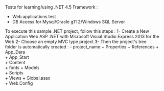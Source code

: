 Tests for learning/using .NET 4.5 Framework :
 - Web applications test
 - DB Access for Mysql/Oracle g11 2/Windows SQL Server

To execute this sample .NET project, follow this steps :
 1- Create a New Application Web ASP .NET with Microsoft Visual Studio Express 2013 for the Web
 2- Choose an empty MVC type project
 3- Then the project's tree folder is automatically created :
     - project_name
	    + Properties
		+ References
		+ App_Dara	    
		+ App_Start	    
		+ Content	    
		+ fonts
		+ Models	    
		+ Scripts	    
		+ Views
		+ Global.asax	    
		+ Web.Config</br>

